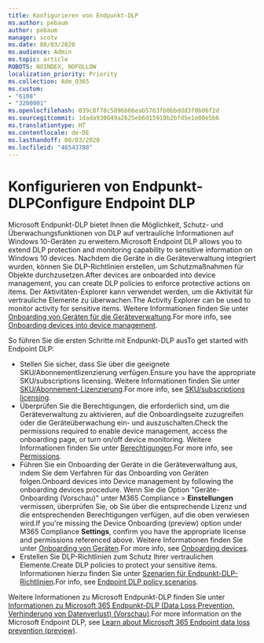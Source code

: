 ```yaml
---
title: Konfigurieren von Endpunkt-DLP
ms.author: pebaum
author: pebaum
manager: scotv
ms.date: 08/03/2020
ms.audience: Admin
ms.topic: article
ROBOTS: NOINDEX, NOFOLLOW
localization_priority: Priority
ms.collection: Adm_O365
ms.custom:
- "6108"
- "3200001"
ms.openlocfilehash: 039c8f78c5896b66eab5763fb0bbddd3f0b06f2d
ms.sourcegitcommit: 1dada930649a2625eb6d15910b2bfd5e1e00e5b6
ms.translationtype: HT
ms.contentlocale: de-DE
ms.lasthandoff: 08/03/2020
ms.locfileid: "46543780"
---
```

# <a name="configure-endpoint-dlp"></a><span data-ttu-id="6e093-102">Konfigurieren von Endpunkt-DLP</span><span class="sxs-lookup"><span data-stu-id="6e093-102">Configure Endpoint DLP</span></span>

<span data-ttu-id="6e093-103">Microsoft Endpunkt-DLP bietet Ihnen die Möglichkeit, Schutz- und Überwachungsfunktionen von DLP auf vertrauliche Informationen auf Windows 10-Geräten zu erweitern.</span><span class="sxs-lookup"><span data-stu-id="6e093-103">Microsoft Endpoint DLP allows you to extend DLP protection and monitoring capability to sensitive information on Windows 10 devices.</span></span> <span data-ttu-id="6e093-104">Nachdem die Geräte in die Geräteverwaltung integriert wurden, können Sie DLP-Richtlinien erstellen, um Schutzmaßnahmen für Objekte durchzusetzen.</span><span class="sxs-lookup"><span data-stu-id="6e093-104">After devices are onboarded into device management, you can create DLP policies to enforce protective actions on items.</span></span> <span data-ttu-id="6e093-105">Der Aktivitäten-Explorer kann verwendet werden, um die Aktivität für vertrauliche Elemente zu überwachen.</span><span class="sxs-lookup"><span data-stu-id="6e093-105">The Activity Explorer can be used to monitor activity for sensitive items.</span></span> <span data-ttu-id="6e093-106">Weitere Informationen finden Sie unter [Onboarding von Geräten für die Geräteverwaltung](https://docs.microsoft.com/microsoft-365/compliance/endpoint-dlp-getting-started#onboarding-devices-into-device-management).</span><span class="sxs-lookup"><span data-stu-id="6e093-106">For more info, see [Onboarding devices into device management](https://docs.microsoft.com/microsoft-365/compliance/endpoint-dlp-getting-started#onboarding-devices-into-device-management).</span></span>  

<span data-ttu-id="6e093-107">So führen Sie die ersten Schritte mit Endpunkt-DLP aus</span><span class="sxs-lookup"><span data-stu-id="6e093-107">To get started with Endpoint DLP:</span></span>

- <span data-ttu-id="6e093-108">Stellen Sie sicher, dass Sie über die geeignete SKU/Abonnementlizenzierung verfügen.</span><span class="sxs-lookup"><span data-stu-id="6e093-108">Ensure you have the appropriate SKU/subscriptions licensing.</span></span> <span data-ttu-id="6e093-109">Weitere Informationen finden Sie unter [SKU/Abonnement-Lizenzierung](https://docs.microsoft.com/microsoft-365/compliance/endpoint-dlp-getting-started#skusubscriptions-licensing).</span><span class="sxs-lookup"><span data-stu-id="6e093-109">For more info, see [SKU/subscriptions licensing](https://docs.microsoft.com/microsoft-365/compliance/endpoint-dlp-getting-started#skusubscriptions-licensing).</span></span>
- <span data-ttu-id="6e093-110">Überprüfen Sie die Berechtigungen, die erforderlich sind, um die Geräteverwaltung zu aktivieren, auf die Onboardingseite zuzugreifen oder die Geräteüberwachung ein- und auszuschalten.</span><span class="sxs-lookup"><span data-stu-id="6e093-110">Check the permissions required to enable device management, access the onboarding page, or turn on/off device monitoring.</span></span> <span data-ttu-id="6e093-111">Weitere Informationen finden Sie unter [Berechtigungen](https://docs.microsoft.com/microsoft-365/compliance/endpoint-dlp-getting-started#permissions).</span><span class="sxs-lookup"><span data-stu-id="6e093-111">For more info, see [Permissions](https://docs.microsoft.com/microsoft-365/compliance/endpoint-dlp-getting-started#permissions).</span></span>
- <span data-ttu-id="6e093-112">Führen Sie ein Onboarding der Geräte in die Geräteverwaltung aus, indem Sie dem Verfahren für das Onboarding von Geräten folgen.</span><span class="sxs-lookup"><span data-stu-id="6e093-112">Onboard devices into Device management by following the onboarding devices procedure.</span></span> <span data-ttu-id="6e093-113">Wenn Sie die Option "Geräte-Onboarding (Vorschau)" unter M365 Compliance > **Einstellungen** vermissen, überprüfen Sie, ob Sie über die entsprechende Lizenz und die entsprechenden Berechtigungen verfügen, auf die oben verwiesen wird.</span><span class="sxs-lookup"><span data-stu-id="6e093-113">If you're missing the Device Onboarding (preview) option under M365 Compliance  **Settings**, confirm you have the appropriate license and permissions referenced above.</span></span> <span data-ttu-id="6e093-114">Weitere Informationen finden Sie unter [Onboarding von Geräten](https://docs.microsoft.com/microsoft-365/compliance/endpoint-dlp-getting-started#onboarding-devices).</span><span class="sxs-lookup"><span data-stu-id="6e093-114">For more info, see [Onboarding devices](https://docs.microsoft.com/microsoft-365/compliance/endpoint-dlp-getting-started#onboarding-devices).</span></span> 
- <span data-ttu-id="6e093-115">Erstellen Sie DLP-Richtlinien zum Schutz Ihrer vertraulichen Elemente.</span><span class="sxs-lookup"><span data-stu-id="6e093-115">Create DLP policies to protect your sensitive items.</span></span> <span data-ttu-id="6e093-116">Informationen hierzu finden Sie unter [Szenarien für Endpunkt-DLP-Richtlinien](https://docs.microsoft.com/microsoft-365/compliance/endpoint-dlp-using?view=o365-worldwide#endpoint-dlp-policy-scenarios).</span><span class="sxs-lookup"><span data-stu-id="6e093-116">For info, see [Endpoint DLP policy scenarios](https://docs.microsoft.com/microsoft-365/compliance/endpoint-dlp-using?view=o365-worldwide#endpoint-dlp-policy-scenarios).</span></span>

<span data-ttu-id="6e093-117">Weitere Informationen zu Microsoft Endpunkt-DLP finden Sie unter [Informationen zu Microsoft 365 Endpunkt-DLP (Data Loss Prevention, Verhinderung von Datenverlust) (Vorschau)](https://docs.microsoft.com/microsoft-365/compliance/endpoint-dlp-learn-about).</span><span class="sxs-lookup"><span data-stu-id="6e093-117">For more information on the Microsoft Endpoint DLP, see [Learn about Microsoft 365 Endpoint data loss prevention (preview)](https://docs.microsoft.com/microsoft-365/compliance/endpoint-dlp-learn-about).</span></span>